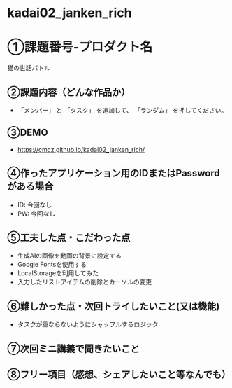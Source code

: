 # kadai02_janken_rich

# ①課題番号-プロダクト名
猫の世話バトル

## ②課題内容（どんな作品か）

- 「メンバー」 と 「タスク」 を追加して、 「ランダム」 を押してください。

## ③DEMO

- https://cmcz.github.io/kadai02_janken_rich/

## ④作ったアプリケーション用のIDまたはPasswordがある場合

- ID: 今回なし
- PW: 今回なし

## ⑤工夫した点・こだわった点

- 生成AIの画像を動画の背景に設定する
- Google Fontsを使用する
- LocalStorageを利用してみた
- 入力したリストアイテムの削除とカーソルの変更

## ⑥難しかった点・次回トライしたいこと(又は機能)

- タスクが重ならないようにシャッフルするロジック

## ⑦次回ミニ講義で聞きたいこと

## ⑧フリー項目（感想、シェアしたいこと等なんでも）

